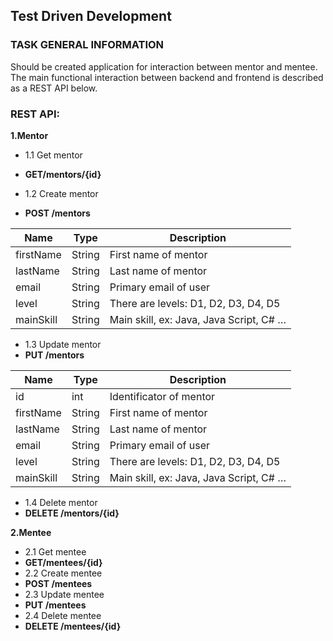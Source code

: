 Test Driven Development
-----------------------
### TASK GENERAL INFORMATION
Should be created application for interaction between mentor and mentee. The main functional interaction between backend and frontend is described as a REST API below.

### REST API:

**1.Mentor**
- 1.1 Get mentor
 - **GET/mentors/{id}** 

- 1.2 Create mentor
 - **POST /mentors** 

  | Name | Type | Description |
  | ---- | ---- | ----------- |
  | firstName | String | First name of mentor |
  | lastName | String | Last name of mentor |
  | email | String | Primary email of user |
  | level | String | There are levels: D1, D2, D3, D4, D5 |
  | mainSkill | String | Main skill, ex: Java, Java Script, C# … |

- 1.3 Update mentor
- **PUT /mentors** 

 | Name | Type | Description |
 | ---- | ---- | ----------- |
 | id | int | Identificator of mentor |
 | firstName | String | First name of mentor |
 | lastName | String | Last name of mentor |
 | email | String | Primary email of user |
 | level | String | There are levels: D1, D2, D3, D4, D5 |
 | mainSkill | String | Main skill, ex: Java, Java Script, C# … |
 
- 1.4 Delete mentor
- **DELETE /mentors/{id}** 

**2.Mentee**
- 2.1 Get mentee
- **GET/mentees/{id}** 
- 2.2 Create mentee
- **POST /mentees** 
- 2.3 Update mentee
- **PUT /mentees** 
- 2.4 Delete mentee
- **DELETE /mentees/{id}** 

